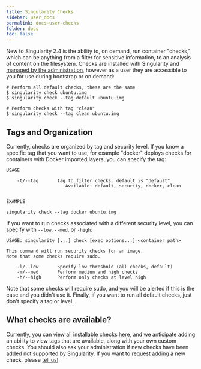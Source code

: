 ```yaml
---
title: Singularity Checks
sidebar: user_docs
permalink: docs-user-checks
folder: docs
toc: false
---
```


New to Singularity 2.4 is the ability to, on demand, run container "checks," which can be anything from a filter for sensitive information, to an analysis of content on the filesystem. Checks are installed with Singularity and [managed by the administration](/docs-admin-checks), however as a user they are accessible to you for use during bootstrap or on demand:

```
# Perform all default checks, these are the same
$ singularity check ubuntu.img
$ singularity check --tag default ubuntu.img

# Perform checks with tag "clean"
$ singularity check --tag clean ubuntu.img
```

## Tags and Organization
Currently, checks are organized by tag and security level. If you know a specific tag that you want to use, for example "docker" deploys checks for containers with Docker imported layers, you can specify the tag:

```
USAGE

    -t/--tag       tag to filter checks. default is "default"                      
                      Available: default, security, docker, clean


EXAMPLE

singularity check --tag docker ubuntu.img
```

If you want to run checks associated with a different security level, you can specify with `--low`, `--med`, or `-high`:

```
USAGE: singularity [...] check [exec options...] <container path>

This command will run security checks for an image.
Note that some checks require sudo.

    -l/--low       Specify low threshold (all checks, default) 
    -m/--med       Perform medium and high checks
    -h/--high      Perform only checks at level high
```

Note that some checks will require sudo, and you will be alerted if this is the case and you didn't use it. Finally, if you want to run all default checks, just don't specify a tag or level.


## What checks are available?
Currently, you can view all installable checks [here](https://github.com/singularityware/singularity/blob/development/libexec/helpers/check.sh#L49), and we anticipate adding an ability to view tags that are available, along with your own custom checks. You should also ask your administration if new checks have been added not supported by Singularity. If you want to request adding a new check, please <a href="https://github.com/singularityware/singularity/issues" target="_blank">tell us!</a>.
